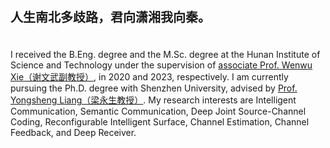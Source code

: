 <p style="font-size: 20px; font-weight: bold;">人生南北多歧路，君向潇湘我向秦。</p>
<br>I received the B.Eng. degree and the M.Sc. degree at the Hunan Institute of Science and Technology under the supervision of <a href="https://scholar.google.com/citations?user=u_UQv6EAAAAJ&hl=zh-CN">associate Prof. Wenwu Xie（谢文武副教授）</a>, in 2020 and 2023, respectively. I am currently pursuing the Ph.D. degree with Shenzhen University, advised by <a href="https://scholar.google.com/citations?user=aOEk854AAAAJ&hl=zh-CN">Prof. Yongsheng Liang（梁永生教授）</a>.
  My research interests are Intelligent Communication, Semantic Communication, Deep Joint Source-Channel Coding, Reconfigurable Intelligent Surface, Channel Estimation, Channel Feedback, and Deep Receiver.